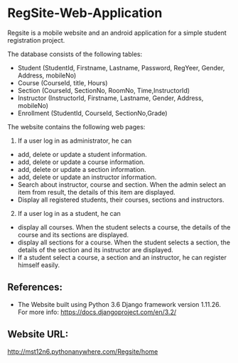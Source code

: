 # RegSite-Web-Application
Regsite is a mobile website and an android application for a simple student registration project.

The database consists of the following tables:
  - Student (StudentId, Firstname, Lastname, Password, RegYeer, Gender, Address, mobileNo)
  - Course (CourseId, title, Hours)
  - Section (CourseId, SectionNo, RoomNo, Time,InstructorId)
  - Instructor (InstructorId, Firstname, Lastname, Gender, Address, mobileNo)
  - Enrollment (StudentId, CourseId, SectionNo,Grade)
  
The website contains the following web pages:  
1.	If a user log in as administrator, he can
   -	add, delete  or update a student information.</li>
   -	add, delete  or update a course information.
   -	add, delete  or update a section information.
   -	add, delete  or update an instructor information.
   -	Search about instructor, course and section. When the admin select an item from result, the details of this item are displayed.
   -	Display all registered students, their courses, sections and instructors.
  
2.	If a user log in as a student, he can
   -	display all courses. When the student selects a course, the details of the course and its sections are displayed.
   -	display all sections for a course. When the student selects a section, the details of the section and its instructor are displayed.
   -	If a student select a course, a section and an instructor, he can register himself easily. 

## References:
- The Website built using Python 3.6 Django framework version 1.11.26. For more info: https://docs.djangoproject.com/en/3.2/

## Website URL:
http://mst12n6.pythonanywhere.com/Regsite/home

